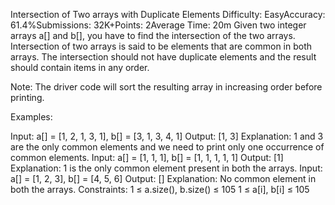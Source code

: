 Intersection of Two arrays with Duplicate Elements
Difficulty: EasyAccuracy: 61.4%Submissions: 32K+Points: 2Average Time: 20m
Given two integer arrays a[] and b[], you have to find the intersection of the two arrays. Intersection of two arrays is said to be elements that are common in both arrays. The intersection should not have duplicate elements and the result should contain items in any order.

Note: The driver code will sort the resulting array in increasing order before printing.

Examples:

Input: a[] = [1, 2, 1, 3, 1], b[] = [3, 1, 3, 4, 1]
Output: [1, 3]
Explanation: 1 and 3 are the only common elements and we need to print only one occurrence of common elements.
Input: a[] = [1, 1, 1], b[] = [1, 1, 1, 1, 1]
Output: [1]
Explanation: 1 is the only common element present in both the arrays.
Input: a[] = [1, 2, 3], b[] = [4, 5, 6]
Output: []
Explanation: No common element in both the arrays.
Constraints:
1 ≤ a.size(), b.size() ≤ 105
1 ≤ a[i], b[i] ≤ 105